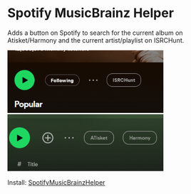 # Spotify MusicBrainz Helper

Adds a button on Spotify to search for the current album on Atisket/Harmony and the current artist/playlist on ISRCHunt.

<img src="./imgs/SpotifyMusicBrainzHelper.2.png" width="350">
</br>
<img src="./imgs/SpotifyMusicBrainzHelper.png" width="350">

Install: [SpotifyMusicBrainzHelper](https://github.com/Dr-Blank/userscripts/raw/main/musicbrainz/SpotifyMusicBrainzHelper.user.js)
